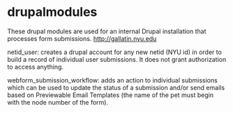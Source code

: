 drupalmodules
===========

These drupal modules are used for an internal Drupal installation that processes form submissions.
http://gallatin.nyu.edu

netid_user: creates a drupal account for any new netid (NYU id) in order to build a record of individual user submissions. It does not grant authorization to access anything.

webform_submission_workflow: adds an action to individual submissions which can be used to update the status of a submission and/or send emails based on Previewable Email Templates (the name of the pet must begin with the node number of the form).
